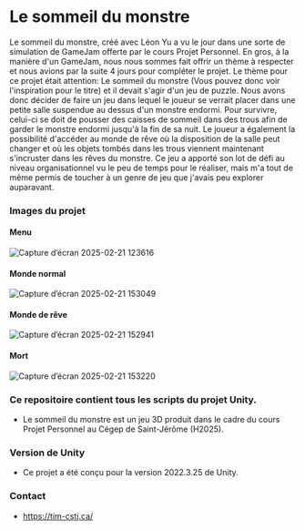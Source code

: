 # Le sommeil du monstre #
Le sommeil du monstre, créé avec Léon Yu a vu le jour dans une sorte de simulation de GameJam offerte par le cours Projet Personnel. En gros, à la manière d'un GameJam, nous nous sommes fait offrir un thème à respecter et nous avions par la suite 4 jours pour compléter le projet. Le thème pour ce projet était attention: Le sommeil du monstre (Vous pouvez donc voir l'inspiration pour le titre) et il devait s'agir d'un jeu de puzzle. Nous avons donc décider de faire un jeu dans lequel le joueur se verrait placer dans une petite salle suspendue au dessus d'un monstre endormi. Pour survivre, celui-ci se doit de pousser des caisses de sommeil dans des trous afin de garder le monstre endormi jusqu'à la fin de sa nuit. Le joueur a également la possibilité d'accéder au monde de rêve où la disposition de la salle peut changer et où les objets tombés dans les trous viennent maintenant s'incruster dans les rêves du monstre. Ce jeu a apporté son lot de défi au niveau organisationnel vu le peu de temps pour le réaliser, mais m'a tout de même permis de toucher à un genre de jeu que j'avais peu explorer auparavant.

### Images du projet ###
#### Menu ####
![Capture d’écran 2025-02-21 123616](https://github.com/user-attachments/assets/72188801-eed5-4e44-886b-eefc97f9cd68)

#### Monde normal ####
![Capture d’écran 2025-02-21 153049](https://github.com/user-attachments/assets/e8982572-b89b-426d-9859-82eb0a61ef21)

#### Monde de rêve ####
![Capture d’écran 2025-02-21 152941](https://github.com/user-attachments/assets/53002e45-511b-41e7-9bdb-895a73c20bfc)

#### Mort ####
![Capture d’écran 2025-02-21 153220](https://github.com/user-attachments/assets/9446daba-ecc5-4c3d-a11c-747e18a61add)

### Ce repositoire contient tous les scripts du projet Unity. ###
* Le sommeil du monstre est un jeu 3D produit dans le cadre du cours Projet Personnel au Cégep de Saint-Jérôme (H2025).

### Version de Unity ###
* Ce projet a été conçu pour la version 2022.3.25 de Unity.

### Contact ###
* https://tim-cstj.ca/
